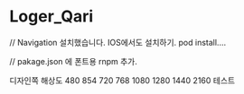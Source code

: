 # Loger_Qari

// Navigation 설치했습니다.
    IOS에서도 설치하기. pod install....

// pakage.json 에 폰트용 rnpm 추가.
    

디자인쪽 해상도
480
854
720
768
1080
1280
1440
2160
테스트 